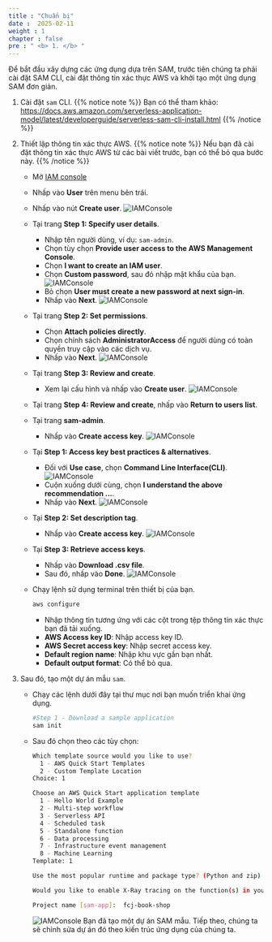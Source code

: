 ```yaml
---
title : "Chuẩn bị"
date :  2025-02-11
weight : 1 
chapter : false
pre : " <b> 1. </b> "
---
```

Để bắt đầu xây dựng các ứng dụng dựa trên SAM, trước tiên chúng ta phải cài đặt SAM CLI, cài đặt thông tin xác thực AWS và khởi tạo một ứng dụng SAM đơn giản.

1. Cài đặt ``sam`` CLI.
{{% notice note %}}
Bạn có thể tham khảo: <https://docs.aws.amazon.com/serverless-application-model/latest/developerguide/serverless-sam-cli-install.html>
{{% /notice %}}

2. Thiết lập thông tin xác thực AWS.
{{% notice note %}}
Nếu bạn đã cài đặt thông tin xác thực AWS từ các bài viết trước, bạn có thể bỏ qua bước này.
{{% /notice %}}
    - Mở [IAM console](https://us-east-1.console.aws.amazon.com/iamv2/home?region=us-east-1#/home)
    - Nhấp vào **User** trên menu bên trái.
    - Nhấp vào nút **Create user**.
    ![IAMConsole](/images/temp/1/1.png?width=90pc)
    - Tại trang **Step 1: Specify user details**.
      - Nhập tên người dùng, ví dụ: `sam-admin`.
      - Chọn tùy chọn **Provide user access to the AWS Management Console**.
      - Chọn **I want to create an IAM user**.
      - Chọn **Custom password**, sau đó nhập mật khẩu của bạn.
      ![IAMConsole](/images/temp/1/2.png?width=90pc)
      - Bỏ chọn **User must create a new password at next sign-in**.
      - Nhấp vào **Next**.
      ![IAMConsole](/images/temp/1/3.png?width=90pc)
    - Tại trang **Step 2: Set permissions**.
      - Chọn **Attach policies directly**.
      - Chọn chính sách **AdministratorAccess** để người dùng có toàn quyền truy cập vào các dịch vụ.
      - Nhấp vào **Next**.
      ![IAMConsole](/images/temp/1/4.png?width=90pc)
    - Tại trang **Step 3: Review and create**.
      - Xem lại cấu hình và nhấp vào **Create user**.
      ![IAMConsole](/images/temp/1/5.png?width=90pc)
    - Tại trang **Step 4: Review and create**, nhấp vào **Return to users list**.
    - Tại trang **sam-admin**.
      - Nhấp vào **Create access key**.
      ![IAMConsole](/images/temp/1/6.png?width=90pc)
    - Tại **Step 1: Access key best practices & alternatives**.
      - Đối với **Use case**, chọn **Command Line Interface(CLI)**.
      ![IAMConsole](/images/temp/1/7.png?width=90pc)
      - Cuộn xuống dưới cùng, chọn **I understand the above recommendation ...**.
      - Nhấp vào **Next**.
      ![IAMConsole](/images/temp/1/8.png?width=90pc)
    - Tại **Step 2: Set description tag**.
      - Nhấp vào **Create access key**.
      ![IAMConsole](/images/temp/1/9.png?width=90pc)
    - Tại **Step 3: Retrieve access keys**.
      - Nhấp vào **Download .csv file**.
      - Sau đó, nhấp vào **Done**.
      ![IAMConsole](/images/temp/1/10.png?width=90pc)
    - Chạy lệnh sử dụng terminal trên thiết bị của bạn.

      ```bash
      aws configure
      ```

      - Nhập thông tin tương ứng với các cột trong tệp thông tin xác thực bạn đã tải xuống.
      - **AWS Access key ID**: Nhập access key ID.
      - **AWS Secret access key**: Nhập secret access key.
      - **Default region name**: Nhập khu vực gần bạn nhất.
      - **Default output format**: Có thể bỏ qua.

3. Sau đó, tạo một dự án mẫu ``sam``.
    - Chạy các lệnh dưới đây tại thư mục nơi bạn muốn triển khai ứng dụng.

      ```bash
      #Step 1 - Download a sample application
      sam init
      ```

    - Sau đó chọn theo các tùy chọn:

      ```bash
      Which template source would you like to use?
        1 - AWS Quick Start Templates
        2 - Custom Template Location
      Choice: 1

      Choose an AWS Quick Start application template
        1 - Hello World Example
        2 - Multi-step workflow
        3 - Serverless API
        4 - Scheduled task
        5 - Standalone function
        6 - Data processing
        7 - Infrastructure event management
        8 - Machine Learning
      Template: 1

      Use the most popular runtime and package type? (Python and zip) [y/N]: y

      Would you like to enable X-Ray tracing on the function(s) in your application?  [y/N]: N

      Project name [sam-app]:  fcj-book-shop
      ```

      ![IAMConsole](/images/temp/1/11.png?width=90pc)
Bạn đã tạo một dự án SAM mẫu. Tiếp theo, chúng ta sẽ chỉnh sửa dự án đó theo kiến trúc ứng dụng của chúng ta.
